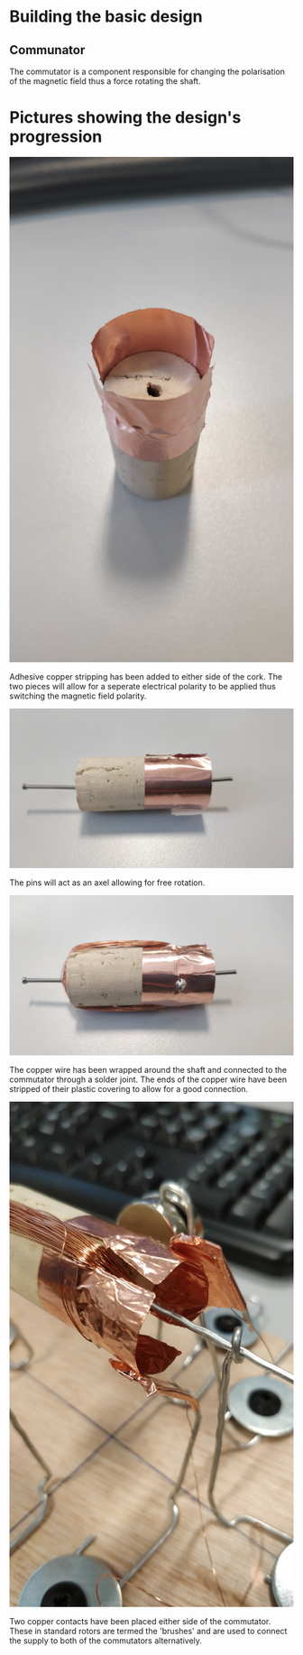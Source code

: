 # Building the basic design

## Communator

The commutator is a component responsible for changing the polarisation of the magnetic field thus a force rotating the shaft.

# Pictures showing the design's progression

![Image of completed commutator design](https://github.com/OThom17/Lab-Journal-Motor/blob/master/Initial-Design-Photos/IMG_20171002_092716.jpg)

Adhesive copper stripping has been added to either side of the cork. The two pieces will allow for a seperate electrical polarity to be applied thus switching the magnetic field polarity.

![Image of shaft without motor windings](https://github.com/OThom17/Lab-Journal-Motor/blob/master/Initial-Design-Photos/IMG_20171002_092809.jpg)

The pins will act as an axel allowing for free rotation.

![Image of shaft complete with 60 copper windings](https://github.com/OThom17/Lab-Journal-Motor/blob/master/Initial-Design-Photos/IMG_20171002_100624.jpg)

The copper wire has been wrapped around the shaft and connected to the commutator through a solder joint. The ends of the copper wire have been stripped of their plastic covering to allow for a good connection.

![Image of final design complete with supply connections](https://github.com/OThom17/Lab-Journal-Motor/blob/master/Initial-Design-Photos/IMG_20171009_094304.jpg)

Two copper contacts have been placed either side of the commutator. These in standard rotors are termed the 'brushes' and are used to connect the supply to both of the commutators alternatively.


